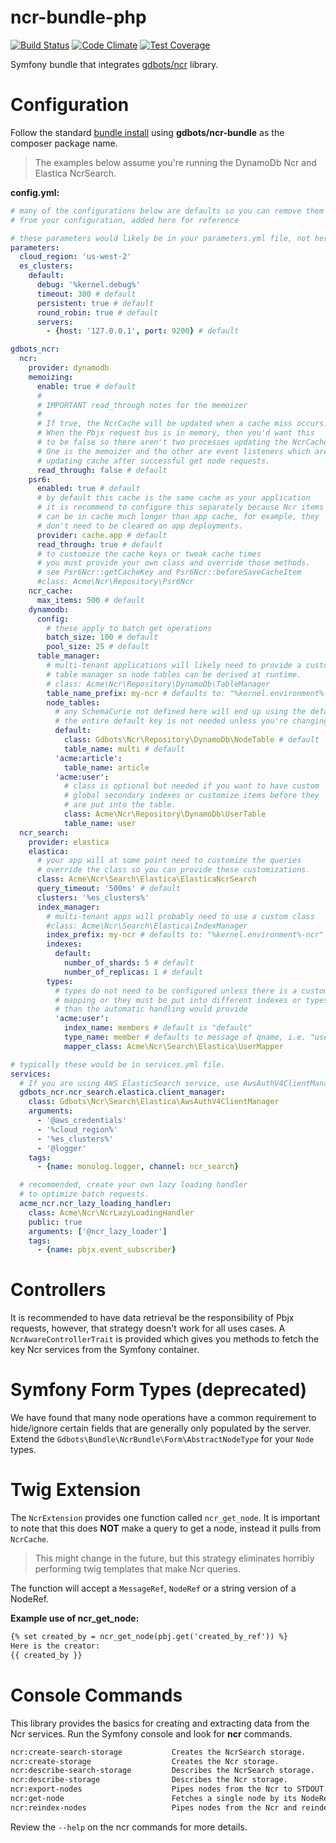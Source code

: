ncr-bundle-php
=============

[![Build Status](https://api.travis-ci.org/gdbots/ncr-bundle-php.svg)](https://travis-ci.org/gdbots/ncr-bundle-php)
[![Code Climate](https://codeclimate.com/github/gdbots/ncr-bundle-php/badges/gpa.svg)](https://codeclimate.com/github/gdbots/ncr-bundle-php)
[![Test Coverage](https://codeclimate.com/github/gdbots/ncr-bundle-php/badges/coverage.svg)](https://codeclimate.com/github/gdbots/ncr-bundle-php/coverage)

Symfony bundle that integrates [gdbots/ncr](https://github.com/gdbots/ncr-php) library.


# Configuration
Follow the standard [bundle install](http://symfony.com/doc/current/bundles/installation.html) using __gdbots/ncr-bundle__ as the composer package name.

> The examples below assume you're running the DynamoDb Ncr and Elastica NcrSearch.

__config.yml:__

```yaml
# many of the configurations below are defaults so you can remove them
# from your configuration, added here for reference

# these parameters would likely be in your parameters.yml file, not here
parameters:
  cloud_region: 'us-west-2'
  es_clusters:
    default:
      debug: '%kernel.debug%'
      timeout: 300 # default
      persistent: true # default
      round_robin: true # default
      servers:
        - {host: '127.0.0.1', port: 9200} # default

gdbots_ncr:
  ncr:
    provider: dynamodb
    memoizing:
      enable: true # default
      #
      # IMPORTANT read_through notes for the memoizer
      #
      # If true, the NcrCache will be updated when a cache miss occurs.
      # When the Pbjx request bus is in memory, then you'd want this
      # to be false so there aren't two processes updating the NcrCache.
      # One is the memoizer and the other are event listeners which are
      # updating cache after successful get node requests.
      read_through: false # default
    psr6:
      enabled: true # default
      # by default this cache is the same cache as your application
      # it is recommend to configure this separately because Ncr items
      # can be in cache much longer than app cache, for example, they
      # don't need to be cleared on app deployments.
      provider: cache.app # default
      read_through: true # default
      # to customize the cache keys or tweak cache times
      # you must provide your own class and override those methods.
      # see Psr6Ncr::getCacheKey and Psr6Ncr::beforeSaveCacheItem
      #class: Acme\Ncr\Repository\Psr6Ncr
    ncr_cache:
      max_items: 500 # default
    dynamodb:
      config:
        # these apply to batch get operations
        batch_size: 100 # default
        pool_size: 25 # default
      table_manager:
        # multi-tenant applications will likely need to provide a custom
        # table manager so node tables can be derived at runtime.
        # class: Acme\Ncr\Repository\DynamoDb\TableManager
        table_name_prefix: my-ncr # defaults to: "%kernel.environment%-ncr"
        node_tables:
          # any SchemaCurie not defined here will end up using the default
          # the entire default key is not needed unless you're changing it
          default:
            class: Gdbots\Ncr\Repository\DynamoDb\NodeTable # default
            table_name: multi # default
          'acme:article':
            table_name: article
          'acme:user':
            # class is optional but needed if you want to have custom
            # global secondary indexes or customize items before they
            # are put into the table.
            class: Acme\Ncr\Repository\DynamoDb\UserTable
            table_name: user
  ncr_search:
    provider: elastica
    elastica:
      # your app will at some point need to customize the queries
      # override the class so you can provide these customizations.
      class: Acme\Ncr\Search\Elastica\ElasticaNcrSearch
      query_timeout: '500ms' # default
      clusters: '%es_clusters%'
      index_manager:
        # multi-tenant apps will probably need to use a custom class
        #class: Acme\Ncr\Search\Elastica\IndexManager
        index_prefix: my-ncr # defaults to: "%kernel.environment%-ncr"
        indexes:
          default:
            number_of_shards: 5 # default
            number_of_replicas: 1 # default
        types:
          # types do not need to be configured unless there is a custom
          # mapping or they must be put into different indexes or types
          # than the automatic handling would provide
          'acme:user':
            index_name: members # default is "default"
            type_name: member # defaults to message of qname, i.e. "user" in this example
            mapper_class: Acme\Ncr\Search\Elastica\UserMapper

# typically these would be in services.yml file.
services:
  # If you are using AWS ElasticSearch service, use AwsAuthV4ClientManager
  gdbots_ncr.ncr_search.elastica.client_manager:
    class: Gdbots\Ncr\Search\Elastica\AwsAuthV4ClientManager
    arguments:
      - '@aws_credentials'
      - '%cloud_region%'
      - '%es_clusters%'
      - '@logger'
    tags:
      - {name: monolog.logger, channel: ncr_search}

  # recommended, create your own lazy loading handler
  # to optimize batch requests.
  acme_ncr.ncr_lazy_loading_handler:
    class: Acme\Ncr\NcrLazyLoadingHandler
    public: true
    arguments: ['@ncr_lazy_loader']
    tags:
      - {name: pbjx.event_subscriber}

```


# Controllers
It is recommended to have data retrieval be the responsibility of Pbjx requests, however, that strategy doesn't work for all uses cases.  A `NcrAwareControllerTrait` is provided which gives you methods to fetch the key Ncr services from the Symfony container.


# Symfony Form Types (deprecated)
We have found that many node operations have a common requirement to hide/ignore certain fields that are generally only populated by the server.  Extend the `Gdbots\Bundle\NcrBundle\Form\AbstractNodeType` for your `Node` types.


# Twig Extension
The `NcrExtension` provides one function called `ncr_get_node`.  It is important to note that this does __NOT__ make a query to get a node, instead it pulls from `NcrCache`.

> This might change in the future, but this strategy eliminates horribly performing twig templates that make Ncr queries.

The function will accept a `MessageRef`, `NodeRef` or a string version of a NodeRef.

__Example use of ncr_get_node:__

```txt
{% set created_by = ncr_get_node(pbj.get('created_by_ref')) %}
Here is the creator:
{{ created_by }}
```


# Console Commands
This library provides the basics for creating and extracting data from the Ncr services. Run the Symfony console and look for __ncr__ commands.

```txt
ncr:create-search-storage           Creates the NcrSearch storage.
ncr:create-storage                  Creates the Ncr storage.
ncr:describe-search-storage         Describes the NcrSearch storage.
ncr:describe-storage                Describes the Ncr storage.
ncr:export-nodes                    Pipes nodes from the Ncr to STDOUT.
ncr:get-node                        Fetches a single node by its NodeRef and writes to STDOUT.
ncr:reindex-nodes                   Pipes nodes from the Ncr and reindexes them.
```

Review the `--help` on the ncr commands for more details.
